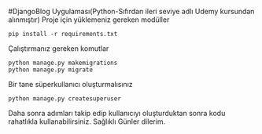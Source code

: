    #DjangoBlog Uygulaması(Python-Sıfırdan ileri seviye adlı Udemy kursundan alınmıştır)
   Proje için yüklemeniz gereken modüller 
    
    pip install -r requirements.txt

   Çalıştırmanız gereken komutlar
  
    python manage.py makemigrations
    python manage.py migrate
   
   Bir tane süperkullanıcı oluşturmalısınız
     
    python manage.py createsuperuser

Daha sonra adımları takip edip kullanıcıyı oluşturduktan sonra kodu rahatlıkla kullanabilirsiniz.
Sağlıklı Günler dilerim.


